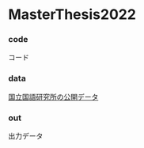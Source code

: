 # MasterThesis2022
### code
コード

### data
[国立国語研究所の公開データ](https://clrd.ninjal.ac.jp/bccwj/freq-list.html)

### out
出力データ
